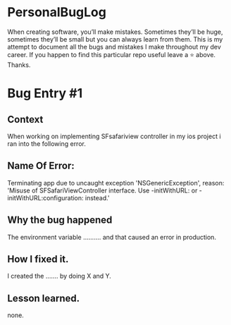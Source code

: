 # PersonalBugLog
When creating software, you’ll make mistakes. Sometimes they’ll be huge, sometimes they’ll be small but you can always learn from them. This is my attempt to document all the bugs and mistakes I make throughout my dev career. If you happen to find this particular repo useful leave a ⭐️ above. Thanks.


# Bug Entry  #1
## Context
When working on implementing SFsafariview controller in my ios project i ran into the following error.

## Name Of Error:
Terminating app due to uncaught exception 'NSGenericException', reason: 'Misuse of SFSafariViewController interface. Use -initWithURL: or -initWithURL:configuration: instead.'

## Why the bug happened
The environment variable .......... and that caused
an error in production.

## How I fixed it.
I created the ....... by doing  X and Y.

## Lesson learned.
none.
